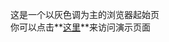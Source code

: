 这是一个以灰色调为主的浏览器起始页<br>
你可以点击**[这里](http://ncyl.mywebcommunity.org/projects/greystart/ "greyStart New Tab")**来访问演示页面
